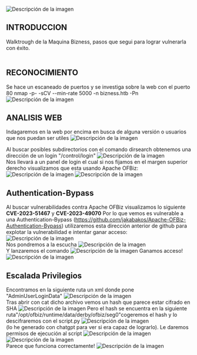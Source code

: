 ![Descripción de la imagen](PortadaBizness.png)
## INTRODUCCION
Walktrough de la Maquina Bizness, pasos que segui para lograr vulnerarla con éxito.<br/>
<br />

## RECONOCIMIENTO
Se hace un escaneado de puertos y se investiga sobre la web con el puerto 80
nmap -p- -sCV --min-rate 5000 -n bizness.htb -Pn
![Descripción de la imagen](Imagen1Bizness.png)
## ANALISIS WEB
Indagaremos en la web por encima en busca de alguna versión o usuarios que nos puedan ser utiles
![Descripción de la imagen](Imagen2Bizness.png)

Al buscar posibles subdirectorios con el comando dirsearch obtenemos una dirección de un login "/control/login"
![Descripción de la imagen](Imagen3Bizness.png)<br/>
Nos llevará a un panel de login el cual si nos fijamos en el margen superior derecho visualizamos que esta usando Apache OFBiz:
![Descripción de la imagen](Imagen4Bizness.png)
![Descripción de la imagen](Imagen5Bizness.png)

## Authentication-Bypass
Al buscar vulnerabilidades contra Apache OFBiz visualizamos lo siguiente **CVE-2023-51467** y **CVE-2023-49070**
Por lo que vemos es vulnerable a una Authentication-Bypass (https://github.com/jakabakos/Apache-OFBiz-Authentication-Bypass)
utilizaremos esta dirección anterior de github para explotar la vulnerabilidad e intentar ganar acceso:
![Descripción de la imagen](Imagen6Bizness.png)<br/>
Nos pondremos a la escucha
![Descripción de la imagen](Imagen7Bizness.png)<br/>
Y lanzaremos el comando
![Descripción de la imagen](Imagen8Bizness.png)
Ganamos acceso!
![Descripción de la imagen](Imagen11Bizness.png)

## Escalada Privilegios
Encontramos en la siguiente ruta un xml donde pone "AdminUserLoginData"
![Descripción de la imagen](Imagen13Bizness.png)<br/>
Tras abrir con cat dicho archivo vemos un hash que parece estar cifrado en SHA
![Descripción de la imagen](Imagen14Bizness.png)
Pero el hash se encuentra en la siguiente ruta"/opt/ofbiz/runtime/data/derby/ofbiz/seg0"cogeremos el hash y lo descifraremos con el script.py 
![Descripción de la imagen](Imagen16Bizness.png)<br/>
(lo he generado con chatgpt para ver si era capaz de lograrlo). Le daremos permisos de ejecución al script
![Descripción de la imagen](Imagen15Bizness.png)
![Descripción de la imagen](Imagen17Bizness.png)<br/>
Parece que funciona correctamente!
![Descripción de la imagen](rootbizness.png)

